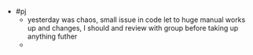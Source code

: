- #pj
	- yesterday was chaos, small issue in code let to huge manual works up and changes, I should and review with group before taking up anything futher
	-